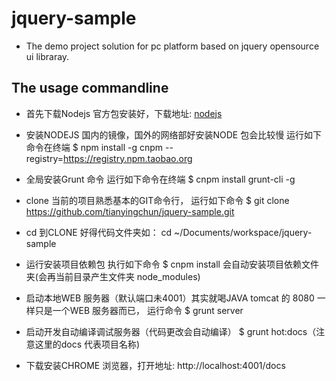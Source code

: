 jquery-sample
==========

- The demo project solution for pc platform based on jquery opensource ui libraray.

The usage commandline
----------

- 首先下载Nodejs 官方包安装好，下载地址: [nodejs](https://nodejs.org/en/)

- 安装NODEJS 国内的镜像，国外的网络部好安装NODE 包会比较慢 运行如下命令在终端
  $ npm install -g cnpm --registry=https://registry.npm.taobao.org

- 全局安装Grunt 命令 运行如下命令在终端
  $ cnpm install grunt-cli -g

- clone 当前的项目熟悉基本的GIT命令行， 运行如下命令
  $ git clone https://github.com/tianyingchun/jquery-sample.git

- cd 到CLONE 好得代码文件夹如： cd ~/Documents/workspace/jquery-sample

- 运行安装项目依赖包 执行如下命令
  $ cnpm install  会自动安装项目依赖文件夹(会再当前目录产生文件夹 node_modules)

- 启动本地WEB 服务器（默认端口未4001）其实就喝JAVA tomcat 的 8080 一样只是一个WEB 服务器而已， 运行命令
  $ grunt server

- 启动开发自动编译调试服务器（代码更改会自动编译）
  $ grunt hot:docs（注意这里的docs 代表项目名称)

- 下载安装CHROME 浏览器，打开地址: http://localhost:4001/docs




